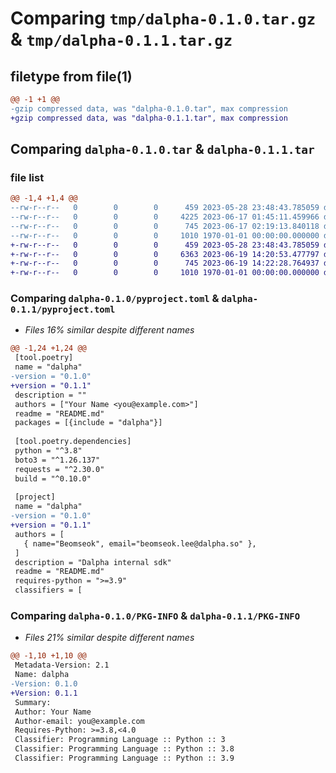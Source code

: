 # Comparing `tmp/dalpha-0.1.0.tar.gz` & `tmp/dalpha-0.1.1.tar.gz`

## filetype from file(1)

```diff
@@ -1 +1 @@
-gzip compressed data, was "dalpha-0.1.0.tar", max compression
+gzip compressed data, was "dalpha-0.1.1.tar", max compression
```

## Comparing `dalpha-0.1.0.tar` & `dalpha-0.1.1.tar`

### file list

```diff
@@ -1,4 +1,4 @@
--rw-r--r--   0        0        0      459 2023-05-28 23:48:43.785059 dalpha-0.1.0/README.md
--rw-r--r--   0        0        0     4225 2023-06-17 01:45:11.459966 dalpha-0.1.0/dalpha/__init__.py
--rw-r--r--   0        0        0      745 2023-06-17 02:19:13.840118 dalpha-0.1.0/pyproject.toml
--rw-r--r--   0        0        0     1010 1970-01-01 00:00:00.000000 dalpha-0.1.0/PKG-INFO
+-rw-r--r--   0        0        0      459 2023-05-28 23:48:43.785059 dalpha-0.1.1/README.md
+-rw-r--r--   0        0        0     6363 2023-06-19 14:20:53.477797 dalpha-0.1.1/dalpha/__init__.py
+-rw-r--r--   0        0        0      745 2023-06-19 14:22:28.764937 dalpha-0.1.1/pyproject.toml
+-rw-r--r--   0        0        0     1010 1970-01-01 00:00:00.000000 dalpha-0.1.1/PKG-INFO
```

### Comparing `dalpha-0.1.0/pyproject.toml` & `dalpha-0.1.1/pyproject.toml`

 * *Files 16% similar despite different names*

```diff
@@ -1,24 +1,24 @@
 [tool.poetry]
 name = "dalpha"
-version = "0.1.0"
+version = "0.1.1"
 description = ""
 authors = ["Your Name <you@example.com>"]
 readme = "README.md"
 packages = [{include = "dalpha"}]
 
 [tool.poetry.dependencies]
 python = "^3.8"
 boto3 = "^1.26.137"
 requests = "^2.30.0"
 build = "^0.10.0"
 
 [project]
 name = "dalpha"
-version = "0.1.0"
+version = "0.1.1"
 authors = [
   { name="Beomseok", email="beomseok.lee@dalpha.so" },
 ]
 description = "Dalpha internal sdk"
 readme = "README.md"
 requires-python = ">=3.9"
 classifiers = [
```

### Comparing `dalpha-0.1.0/PKG-INFO` & `dalpha-0.1.1/PKG-INFO`

 * *Files 21% similar despite different names*

```diff
@@ -1,10 +1,10 @@
 Metadata-Version: 2.1
 Name: dalpha
-Version: 0.1.0
+Version: 0.1.1
 Summary: 
 Author: Your Name
 Author-email: you@example.com
 Requires-Python: >=3.8,<4.0
 Classifier: Programming Language :: Python :: 3
 Classifier: Programming Language :: Python :: 3.8
 Classifier: Programming Language :: Python :: 3.9
```

